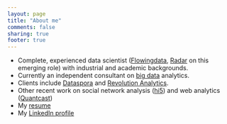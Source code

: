 ```yaml
---
layout: page
title: "About me"
comments: false
sharing: true
footer: true
---
```


  * Complete, experienced data scientist (<a href="http://flowingdata.com/2009/06/04/rise-of-the-data-scientist/">Flowingdata</a>, <a href="http://radar.oreilly.com/2010/06/what-is-data-science.html">Radar</a> on this emerging role) with industrial and academic backgrounds.
  * Currently an independent consultant on <a href="http://www.mckinsey.com/mgi/publications/big_data/">big data</a> analytics. 
  * Clients include <a href="http://dataspora.com/">Dataspora</a> and <a href="http://www.revolutionanalytics.com/">Revolution Analytics</a>. 
  * Other recent work on social network analysis (<a href="http://hi5.com/">hi5</a>) and web analytics (<a href="http://quantcast.com/">Quantcast</a>) 
  * My <a href="https://docs.google.com/document/pub?id=1jzp6QW76GiveZnRpecJEgGeySDUxP-rfCeZ-lc60IUM">resume</a> 
  * My <a href="http://www.linkedin.com/in/piccolbo">LinkedIn profile</a> 
